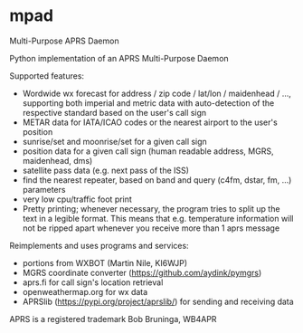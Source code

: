 # mpad
Multi-Purpose APRS Daemon

Python implementation of an APRS Multi-Purpose Daemon

Supported features:
- Wordwide wx forecast for address / zip code / lat/lon / maidenhead / ..., supporting both imperial and metric data with auto-detection of the respective standard based on the user's call sign
- METAR data for IATA/ICAO codes or the nearest airport to the user's position
- sunrise/set and moonrise/set for a given call sign
- position data for a given call sign (human readable address, MGRS, maidenhead, dms)
- satellite pass data (e.g. next pass of the ISS)
- find the nearest repeater, based on band and query (c4fm, dstar, fm, ...) parameters
- very low cpu/traffic foot print
- Pretty printing; whenever necessary, the program tries to split up the text in a legible format. This means that e.g. temperature information will not be ripped apart whenever you receive more than 1 aprs message

Reimplements and uses programs and services:
- portions from WXBOT (Martin Nile, KI6WJP)
- MGRS coordinate converter (https://github.com/aydink/pymgrs)
- aprs.fi for call sign's location retrieval
- openweathermap.org for wx data
- APRSlib (https://pypi.org/project/aprslib/) for sending and receiving data

APRS is a registered trademark Bob Bruninga, WB4APR
